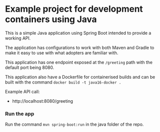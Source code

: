 # Example project for development containers using Java

This is a simple Java application using Spring Boot intended to provide a working API.

The application has configurations to work with both Maven and Gradle to make it easy to use with what adopters are familiar with.

This application has one endpoint exposed at the `/greeting` path with the default port being 8080. 

This application also have a Dockerfile for containerised builds and can be built with the command `docker build -t java16-docker .`

Example API call:
- http://localhost:8080/greeting

### Run the app
Run the command `mvn spring-boot:run` in the java folder of the repo.